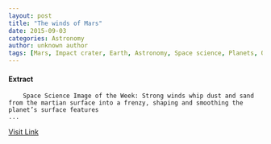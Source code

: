```yaml
---
layout: post
title: "The winds of Mars"
date: 2015-09-03
categories: Astronomy
author: unknown author
tags: [Mars, Impact crater, Earth, Astronomy, Space science, Planets, Outer space, Bodies of the Solar System, Solar System, Planets of the Solar System, Planetary science]
---
```





#### Extract
>
							
				
		
		Space Science Image of the Week: Strong winds whip dust and sand from the martian surface into a frenzy, shaping and smoothing the planet’s surface features
	...



[Visit Link](http://www.esa.int/spaceinimages/Images/2015/06/The_effect_of_the_winds_of_Mars)


